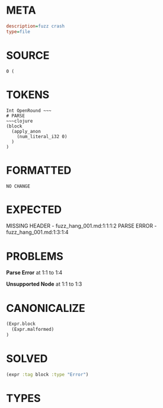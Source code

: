 # META
~~~ini
description=fuzz crash
type=file
~~~
# SOURCE
~~~roc
0 (
~~~
# TOKENS
~~~text
Int OpenRound ~~~
# PARSE
~~~clojure
(block
  (apply_anon
    (num_literal_i32 0)
  )
)
~~~
# FORMATTED
~~~roc
NO CHANGE
~~~
# EXPECTED
MISSING HEADER - fuzz_hang_001.md:1:1:1:2
PARSE ERROR - fuzz_hang_001.md:1:3:1:4
# PROBLEMS
**Parse Error**
at 1:1 to 1:4

**Unsupported Node**
at 1:1 to 1:3

# CANONICALIZE
~~~clojure
(Expr.block
  (Expr.malformed)
)
~~~
# SOLVED
~~~clojure
(expr :tag block :type "Error")
~~~
# TYPES
~~~roc
~~~
